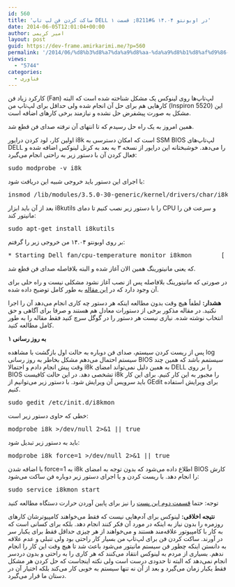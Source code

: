 ```yaml
---
id: 560
title: 'ساکت کردن فن لپ تاپ DELL در اوبونتو ۱۴.۰۴ &#8211; قسمت ۱'
date: 2014-06-05T12:01:04+00:00
author: امیر کریمی
layout: post
guid: https://dev-frame.amirkarimi.me/?p=560
permalink: '/2014/06/%d8%b3%d8%a7%da%a9%d8%aa-%da%a9%d8%b1%d8%af%d9%86-%d9%81%d9%86-%d9%84%d9%be-%d8%aa%d8%a7%d9%be-dell-%d8%af%d8%b1-%d8%a7%d9%88%d8%a8%d9%88%d9%86%d8%aa%d9%88-%db%b1%db%b4-%db%b0%db%b4/'
views:
  - "5744"
categories:
  - فناوری
---
```

کارکرد زیاد فن (Fan) لپ‌تاپ‌ها روی لینوکس یک مشکل شناخته شده است که البته کارهایی هم برای حل آن انجام شده ولی حداقل برای لپ‌تاپ من (Inspiron 5520) این مشکل به صورت پیشفرض حل نشده و نیازمند برخی کارهای اضافه است.

همین امروز به یک راه حل رسیدم که تا انتهای آن نرفته صدای فن قطع شد.

اولین کار، لود کردن درایور i8k است که امکان دسترسی به SSM BIOS لپ‌تاپ‌های DELL را می‌دهد. خوشبختانه این درایور از نسخه ۳ به بعد به کرنل لینوکس اضافه شده و فعال کردن آن با دستور زیر به راحتی انجام می‌گیرد:

<pre class="brush: bash; title: ; notranslate" title="">sudo modprobe -v i8k
</pre>

با اجرای این دستور باید خروجی شبیه این دریافت شود:

<pre class="brush: bash; title: ; notranslate" title="">insmod /lib/modules/3.5.0-30-generic/kernel/drivers/char/i8k.ko
</pre>

بعد از آن باید ابزار i8kutils را با دستور زیر نصب کنیم تا دمای CPU و سرعت فن را مانیتور کند:

<pre class="brush: bash; title: ; notranslate" title="">sudo apt-get install i8kutils
</pre>

بر روی اوبونتو ۱۴.۰۴ من خروجی زیر را گرفتم:

<pre class="brush: plain; title: ; notranslate" title="">* Starting Dell fan/cpu-temperature monitor i8kmon        [ OK ]
</pre>

که یعنی مانیتورینگ همین الان آغاز شده و البته بلافاصله صدای فن قطع شد.

در صورتی که مانیتورینگ بلافاصله پس از نصب آغاز نشود مشکلی نیست و راه حلی برای آن وجود دارد که در <a href="http://www.cyberciti.biz/faq/controlling-dell-fan-speeds-temperature-on-ubuntu-debian-linux/" target="_blank">این مقاله</a> به طور کامل توضیح داده شده.

**هشدار:** لطفاً هیچ وقت بدون مطالعه اینکه هر دستور چه کاری انجام می‌دهد آن را اجرا نکنید. در مقاله مذکور برخی از دستورات معادل هم هستند و صرفا برای آگاهی و حق انتخاب نوشته شده. نیازی نیست هر دستور را در گوگل سرچ کنید فقط مقاله را به طور کامل مطالعه کنید.

**به روز رسانی ۱**

پس از ریست کردن سیستم، صدای فن دوباره به حالت اول بازگشت با مشاهده log سیستم احتمال می‌دهم مشکل بخاطر به روز رسانی BIOS سیستمم باشد که همین چند وقت پیش انجام دادم و احتمالا i8k به همین دلیل نمی‌تواند امضای DELL را بر روی BIOS تشخصی دهد. در این حالت کافیست i8k را مجبور به این کار کنیم. برای این کار باید سرویس آن ویرایش شود. با دستور زیر می‌توانیم از GEdit برای ویرایش استفاده کنیم.

<pre class="brush: bash; title: ; notranslate" title="">sudo gedit /etc/init.d/i8kmon
</pre>

خطی که حاوی دستور زیر است:

<pre class="brush: bash; title: ; notranslate" title="">modprobe i8k &gt;/dev/null 2&gt;&1 || true
</pre>

باید به دستور زیر تبدیل شود:

<pre class="brush: bash; title: ; notranslate" title="">modprobe i8k force=1 &gt;/dev/null 2&gt;&1 || true
</pre>

با اضافه شدن force=1 به i8k اطلاع داده می‌شود که بدون توجه به امضای BIOS کارش را انجام دهد. با ریست کردن و یا اجرای دستور زیر دوباره فن ساکت می‌شود:

<pre class="brush: bash; title: ; notranslate" title="">sudo service i8kmon start
</pre>

توجه: حتما [قسمت دوم این پست](https://dev-frame.amirkarimi.me/1393/03/%d8%b3%d8%a7%da%a9%d8%aa-%da%a9%d8%b1%d8%af%d9%86-%d9%81%d9%86-%d9%84%d9%be-%d8%aa%d8%a7%d9%be-dell-%d8%af%d8%b1-%d8%a7%d9%88%d8%a8%d9%88%d9%86%d8%aa%d9%88-%db%b1%db%b4-%db%b0%db%b4-%d9%82%d8%b3/ "ساکت کردن فن لپ تاپ DELL در اوبونتو ۱۴.۰۴ – قسمت ۲") را نیز برای پایین آوردن حرارت دستگاه مطالعه کنید

**نتیجه اخلاقی:** لینوکس برای آدم‌هایی نیست که فقط می‌خواهند کامپیوترشان کارهای روزمره را بدون نیاز به اینکه در مورد آن فکر کنند انجام دهد. بلکه برای کسانی است که به کار با کامپیوتور علاقه‌مند هستند و می‌خواهند از هر چیزی حداقل فقط برای یکبار سر در آورند. ساکت کردن فن برای لپ‌تاپ من بسیار کار راحتی بود ولی تنبلی و عدم علاقه به دانستن اینکه چطور فن سیستم مانیتور می‌شود باعث شد تا هیچ وقت این کار را انجام ندهم. بسیاری از مردم به لینوکس انتقاد می‌کنند که هر کاری را به راحتی و بدون دردسر انجام نمی‌دهد که البته تا حدودی درست است ولی نکته اینجاست که حل کردن هر مشکل فقط یکبار زمان می‌گیرد و بعد از آن نه تنها سیستم به خوبی کار می‌کند بلکه اختیار آن در دستان ما قرار می‌گیرد.